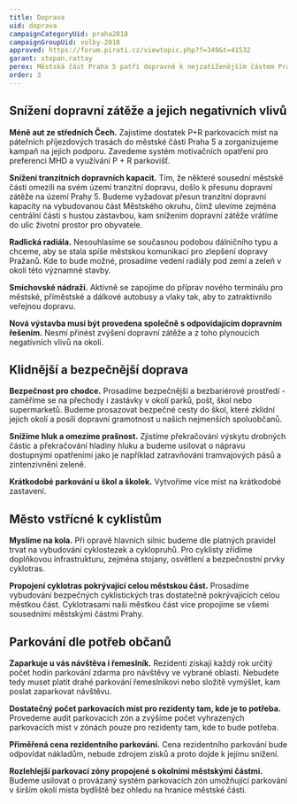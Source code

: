 ```yaml
---
title: Doprava
uid: doprava
campaignCategoryUid: praha2018
campaignGroupUid: volby-2018
approved: https://forum.pirati.cz/viewtopic.php?f=349&t=41532
garant: stepan.rattay
perex: Městská část Praha 5 patří dopravně k nejzatíženějším částem Prahy. To přináší negativní vlivy v oblastech kvality ovzduší a hluku. I v tomto chceme zásadní změnu k lepšímu. Naším cílem je maximálně omezit tranzitní automobilovou dopravu Prahou 5 mimo trasu Městského okruhu a pomocí P+R parkovišť a řízeného parkování v zónách převést individuální automobilovou dopravu z okolí Prahy na veřejnou, nejlépe kolejovou dopravu. Doprava nejsou jenom auta, ale také chodci, cyklisté, tramvaje, vlaky nebo lodě. Zaměříme se na to, aby se Prahou 5 dalo pohodlně jezdit na kole nebo chodit pěšky. 
order: 3
---
```


## Snížení dopravní zátěže a jejich negativních vlivů

**Méně aut ze středních Čech.** Zajistíme dostatek P+R parkovacích míst na páteřních příjezdových trasách do městské části Praha 5 a zorganizujeme kampaň na jejich podporu. Zavedeme systém motivačních opatření pro preferenci MHD a využívání P + R parkovišť.

**Snížení tranzitních dopravních kapacit.** Tím, že některé sousední městské části omezili na svém území tranzitní dopravu, došlo k přesunu dopravní zátěže na území Prahy 5. Budeme vyžadovat přesun tranzitní dopravní kapacity na vybudovanou část Městského okruhu, čímž ulevíme zejména centrální části s hustou zástavbou, kam snížením dopravní zátěže vrátíme do ulic životní prostor pro obyvatele.

**Radlická radiála.** Nesouhlasíme se současnou podobou dálničního typu a chceme, aby se stala spíše městskou komunikací pro zlepšení dopravy Pražanů. Kde to bude možné, prosadíme vedení radiály pod zemí a zeleň v okolí této významné stavby.

**Smíchovské nádraží.** Aktivně se zapojíme do příprav nového terminálu pro městské, příměstské a dálkové autobusy a vlaky tak, aby to zatraktivnilo veřejnou dopravu.

**Nová výstavba musí být provedena společně s odpovídajícím dopravním řešením.** Nesmí přinést zvýšení dopravní zátěže a z toho plynoucích negativních vlivů na okolí.


## Klidnější a bezpečnější doprava

**Bezpečnost pro chodce.** Prosadíme bezpečnější a bezbariérové prostředí - zaměříme se na přechody i zastávky v okolí parků, pošt, škol nebo supermarketů. Budeme prosazovat bezpečné cesty do škol, které zklidní jejich okolí a posílí dopravní gramotnost u našich nejmenších spoluobčanů. 

**Snížíme hluk a omezíme prašnost.** Zjistíme překračování výskytu drobných částic a překračování hladiny hluku a budeme usilovat o nápravu dostupnými opatřeními jako je například zatravňování tramvajových pásů a zintenzivnění zeleně.

**Krátkodobé parkování u škol a školek.** Vytvoříme více míst na krátkodobé zastavení.


## Město vstřícné k cyklistům

**Myslíme na kola.** Při opravě hlavních silnic budeme dle platných pravidel trvat na vybudování cyklostezek a cyklopruhů. Pro cyklisty zřídíme doplňkovou infrastrukturu, zejména stojany, osvětlení a bezpečnostní prvky cyklotras.

**Propojení cyklotras pokrývající celou městskou část.** Prosadíme vybudování bezpečných cyklistických tras dostatečně pokrývajících celou městkou část. Cyklotrasami naši městkou část více propojíme se všemi sousedními městskými částmi Prahy.


## Parkování dle potřeb občanů

**Zaparkuje u vás návštěva i řemeslník.** Rezidenti získají každý rok určitý počet hodin parkování zdarma pro návštěvy ve vybrané oblasti. Nebudete tedy muset platit drahé parkování řemeslníkovi nebo složitě vymýšlet, kam poslat zaparkovat návštěvu.

**Dostatečný počet parkovacích míst pro rezidenty tam, kde je to potřeba.** Provedeme audit parkovacích zón a zvýšíme počet vyhrazených parkovacích míst v zónách pouze pro rezidenty tam, kde to bude potřeba.

**Přiměřená cena rezidentního parkování.** Cena rezidentního parkování bude odpovídat nákladům, nebude zdrojem zisků a proto dojde k jejímu snížení.

**Rozlehlejší parkovací zóny propojené s okolními městskými částmi.** Budeme usilovat o provázaný systém parkovacích zón umožňující parkování v širším okolí místa bydliště bez ohledu na hranice městské části.
